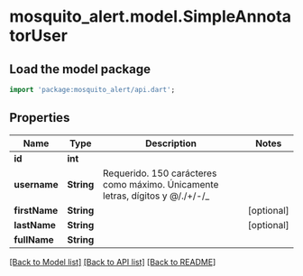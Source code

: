 # mosquito_alert.model.SimpleAnnotatorUser

## Load the model package
```dart
import 'package:mosquito_alert/api.dart';
```

## Properties
Name | Type | Description | Notes
------------ | ------------- | ------------- | -------------
**id** | **int** |  | 
**username** | **String** | Requerido. 150 carácteres como máximo. Únicamente letras, dígitos y @/./+/-/_  | 
**firstName** | **String** |  | [optional] 
**lastName** | **String** |  | [optional] 
**fullName** | **String** |  | 

[[Back to Model list]](../README.md#documentation-for-models) [[Back to API list]](../README.md#documentation-for-api-endpoints) [[Back to README]](../README.md)


